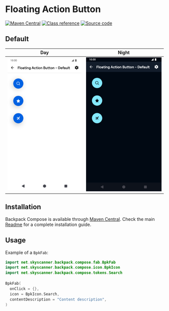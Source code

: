 # Floating Action Button

[![Maven Central](https://img.shields.io/maven-central/v/net.skyscanner.backpack/backpack-compose)](https://search.maven.org/artifact/net.skyscanner.backpack/backpack-compose)
[![Class reference](https://img.shields.io/badge/Class%20reference-Android-blue)](https://backpack.github.io/android/backpack-compose/net.skyscanner.backpack.compose.fab)
[![Source code](https://img.shields.io/badge/Source%20code-GitHub-lightgrey)](https://github.com/backpack/android/tree/main/backpack-compose/src/main/kotlin/net/skyscanner/backpack/compose/fab)

## Default

| Day | Night |
| --- | --- |
| <img src="https://raw.githubusercontent.com/backpack/android/main/docs/compose/FloatingActionButton/screenshots/default.png" alt="FloatingActionButton component" width="375" /> |<img src="https://raw.githubusercontent.com/backpack/android/main/docs/compose/FloatingActionButton/screenshots/default_dm.png" alt="FloatingActionButton component - dark mode" width="375" /> |

## Installation

Backpack Compose is available through [Maven Central](https://search.maven.org/artifact/net.skyscanner.backpack/backpack-compose). Check the main [Readme](https://github.com/skyscanner/backpack-android#installation) for a complete installation guide.

## Usage

Example of a `BpkFab`:

```Kotlin
import net.skyscanner.backpack.compose.fab.BpkFab
import net.skyscanner.backpack.compose.icon.BpkIcon
import net.skyscanner.backpack.compose.tokens.Search

BpkFab(
  onClick = {},
  icon = BpkIcon.Search,
  contentDescription = "Content description",
)
```
